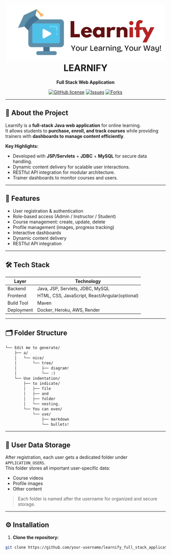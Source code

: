 <div align="center">

# ![Logo](./readme_images/logo.png "Learnify Logo") LEARNIFY

**Full Stack Web Application**

[![GitHub license](https://img.shields.io/badge/License-MIT-blue.svg)](LICENSE)
[![Issues](https://img.shields.io/github/issues/your-username/learnify_full_stack_application)](https://github.com/your-username/learnify_full_stack_application/issues)
[![Forks](https://img.shields.io/github/forks/your-username/learnify_full_stack_application)](https://github.com/your-username/learnify_full_stack_application/network)

</div>

---

## 📌 About the Project

Learnify is a **full-stack Java web application** for online learning.  
It allows students to **purchase, enroll, and track courses** while providing trainers with **dashboards to manage content efficiently**.

**Key Highlights:**

- Developed with **JSP/Servlets** + **JDBC** + **MySQL** for secure data handling.
- Dynamic content delivery for scalable user interactions.
- RESTful API integration for modular architecture.
- Trainer dashboards to monitor courses and users.

---

## 🚀 Features

- User registration & authentication
- Role-based access (Admin / Instructor / Student)
- Course management: create, update, delete
- Profile management (images, progress tracking)
- Interactive dashboards
- Dynamic content delivery
- RESTful API integration

---

## 🛠️ Tech Stack

| Layer      | Technology                                     |
| ---------- | ---------------------------------------------- |
| Backend    | Java, JSP, Servlets, JDBC, MySQL               |
| Frontend   | HTML, CSS, JavaScript, React/Angular(optional) |
| Build Tool | Maven                                          |
| Deployment | Docker, Heroku, AWS, Render                    |

---

## 🗂️ Folder Structure
```.
└── Edit me to generate/
    ├── a/
    │   └── nice/
    │       └── tree/
    │           ├── diagram!
    │           └── :)
    └── Use indentation/
        ├── to indicate/
        │   ├── file
        │   ├── and
        │   ├── folder
        │   └── nesting.
        └── You can even/
            └── use/
                ├── markdown
                └── bullets!
```

---

## 💾 User Data Storage

After registration, each user gets a dedicated folder under `APPLICATION_USERS`.  
This folder stores all important user-specific data:

- Course videos
- Profile images
- Other content

> Each folder is named after the username for organized and secure storage.

---

## ⚙️ Installation

1. **Clone the repository:**

```bash
git clone https://github.com/your-username/learnify_full_stack_application.git
```
